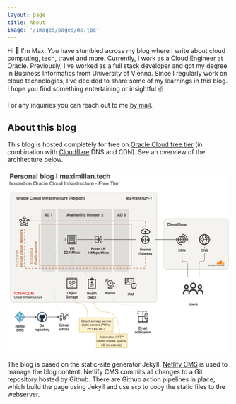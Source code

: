 ```yaml
---
layout: page
title: About
image: '/images/pages/me.jpg'
---
```



Hi 👋 I'm Max. You have stumbled across my blog where I write about cloud computing, tech, travel and more. Currently, I work as a Cloud Engineer at Oracle. Previously, I've worked as a full stack developer and got my degree in Business Informatics from University of Vienna. Since I regularly work on cloud technologies, I've decided to share some of my learnings in this blog. I hope you find something entertaining or insightful ✌️

For any inquiries you can reach out to me [by mail](mailto:blog@maximilian.tech).

## About this blog

This blog is hosted completely for free on [Oracle Cloud free tier](https://www.oracle.com/cloud/free/) (in combination with [Cloudflare](https://www.cloudflare.com/) DNS and CDN). See an overview of the architecture below. 

![](/images/pages/personal-blog-architecture.png)

The blog is based on the static-site generator Jekyll. [Netlify CMS](https://www.netlifycms.org/) is used to manage the blog content. Netlify CMS commits all changes to a Git repository hosted by Github. There are Github action pipelines in place, which build the page using Jekyll and use `scp` to copy the static files to the webserver.